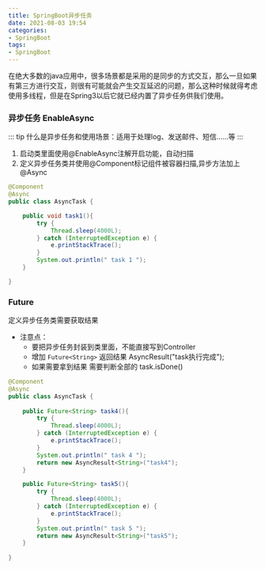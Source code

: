 ```yaml
---
title: SpringBoot异步任务
date: 2021-08-03 19:54
categories:
- SpringBoot
tags:
- SpringBoot
---
```


在绝大多数的java应用中，很多场景都是采用的是同步的方式交互，那么一旦如果有第三方进行交互，则很有可能就会产生交互延迟的问题，那么这种时候就得考虑使用多线程，但是在Spring3以后它就已经内置了异步任务供我们使用。
<!-- more -->

### 异步任务 EnableAsync

::: tip
什么是异步任务和使用场景：适用于处理log、发送邮件、短信……等
:::



1. 启动类里面使用@EnableAsync注解开启功能，自动扫描
2. 定义异步任务类并使用@Component标记组件被容器扫描,异步方法加上@Async




```java
@Component
@Async
public class AsyncTask {

    public void task1(){
        try {
            Thread.sleep(4000L);
        } catch (InterruptedException e) {
            e.printStackTrace();
        }
        System.out.println(" task 1 ");
    }

}
```



### Future

定义异步任务类需要获取结果

- 注意点：
  - 要把异步任务封装到类里面，不能直接写到Controller
  - 增加 `Future<String>` 返回结果 AsyncResult("task执行完成");
  - 如果需要拿到结果 需要判断全部的 task.isDone()

```java
@Component
@Async
public class AsyncTask {
    
    public Future<String> task4(){
        try {
            Thread.sleep(4000L);
        } catch (InterruptedException e) {
            e.printStackTrace();
        }
        System.out.println(" task 4 ");
        return new AsyncResult<String>("task4");
    }

    public Future<String> task5(){
        try {
            Thread.sleep(4000L);
        } catch (InterruptedException e) {
            e.printStackTrace();
        }
        System.out.println(" task 5 ");
        return new AsyncResult<String>("task5");
    }
    
}
```



